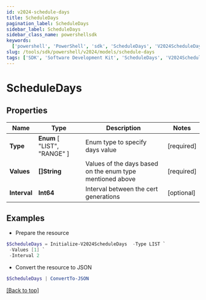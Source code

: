 ```yaml
---
id: v2024-schedule-days
title: ScheduleDays
pagination_label: ScheduleDays
sidebar_label: ScheduleDays
sidebar_class_name: powershellsdk
keywords:
  ['powershell', 'PowerShell', 'sdk', 'ScheduleDays', 'V2024ScheduleDays']
slug: /tools/sdk/powershell/v2024/models/schedule-days
tags: ['SDK', 'Software Development Kit', 'ScheduleDays', 'V2024ScheduleDays']
---
```


# ScheduleDays

## Properties

| Name | Type | Description | Notes |
| --- | --- | --- | --- |
| **Type** | **Enum** [ "LIST", "RANGE" ] | Enum type to specify days value | [required] |
| **Values** | **[]String** | Values of the days based on the enum type mentioned above | [required] |
| **Interval** | **Int64** | Interval between the cert generations | [optional] |

## Examples

- Prepare the resource

```powershell
$ScheduleDays = Initialize-V2024ScheduleDays  -Type LIST `
 -Values [1] `
 -Interval 2
```

- Convert the resource to JSON

```powershell
$ScheduleDays | ConvertTo-JSON
```

[[Back to top]](#)
